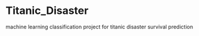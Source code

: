 # Titanic_Disaster
machine learning classification project for titanic disaster survival prediction
